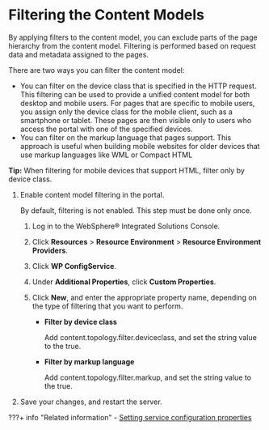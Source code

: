 # Filtering the Content Models

By applying filters to the content model, you can exclude parts of the page hierarchy from the content model. Filtering is performed based on request data and metadata assigned to the pages.

There are two ways you can filter the content model:

-   You can filter on the device class that is specified in the HTTP request. This filtering can be used to provide a unified content model for both desktop and mobile users. For pages that are specific to mobile users, you assign only the device class for the mobile client, such as a smartphone or tablet. These pages are then visible only to users who access the portal with one of the specified devices.
-   You can filter on the markup language that pages support. This approach is useful when building mobile websites for older devices that use markup languages like WML or Compact HTML

**Tip:** When filtering for mobile devices that support HTML, filter only by device class.

1.  Enable content model filtering in the portal.

    By default, filtering is not enabled. This step must be done only once.

    1.  Log in to the WebSphere® Integrated Solutions Console.

    2.  Click **Resources** \> **Resource Environment** \> **Resource Environment Providers**.

    3.  Click **WP ConfigService**.

    4.  Under **Additional Properties**, click **Custom Properties**.

    5.  Click **New**, and enter the appropriate property name, depending on the type of filtering that you want to perform.

        -   **Filter by device class**

            Add content.topology.filter.deviceclass, and set the string value to the true.

        -   **Filter by markup language**

            Add content.topology.filter.markup, and set the string value to the true.

2.  Save your changes, and restart the server.



???+ info "Related information"
    - [Setting service configuration properties](../../../deploy_dx/manage/config_portal_behavior/service_config_properties/index.md)

